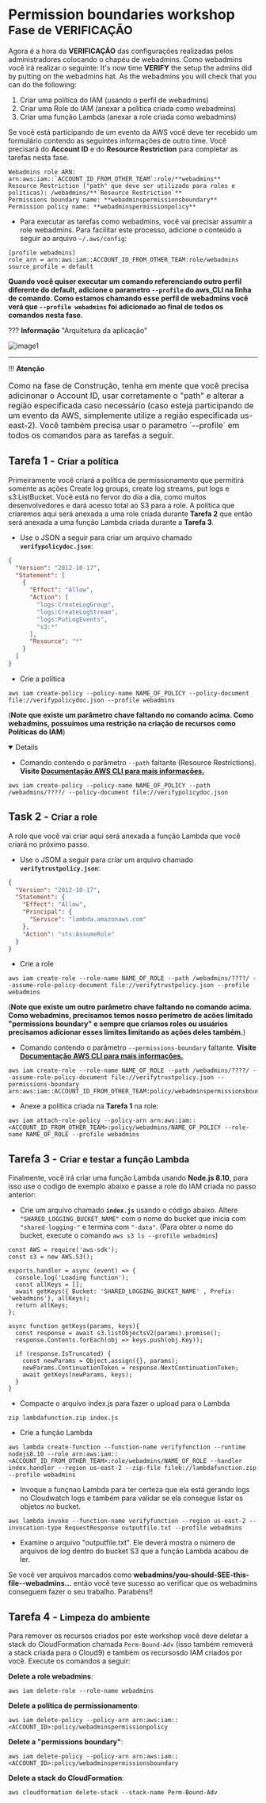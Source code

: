 # Permission boundaries workshop <small>Fase de VERIFICAÇÃO</small>

Agora é a hora da **VERIFICAÇÃO** das configurações realizadas pelos administradores colocando o chapéu de webadmins. Como webadmins você irá realizar o seguinte:
It's now time **VERIFY** the setup the admins did by putting on the webadmins hat. As the webadmins you will check that you can do the following: 

1. Criar uma política do IAM (usando o perfil de webadmins)
2. Criar uma Role do IAM (anexar a política criada como webadmins)
3. Criar uma função Lambda (anexar a role criada como webadmins)

Se você está participando de um evento da AWS você deve ter recebido um formulário contendo as seguintes informações de outro time. Você precisará do **Account ID** e do **Resource Restriction** para completar as tarefas nesta fase.

```
Webadmins role ARN:	arn:aws:iam::`ACCOUNT_ID_FROM_OTHER_TEAM`:role/**webadmins**
Resource Restriction ("path" que deve ser utilizado para roles e políticas): /webadmins/**`Resource Restriction`**
Permissions boundary name: **webadminspermissionsboundary**
Permission policy name: **webadminspermissionpolicy**
```

* Para executar as tarefas como webadmins, você vai precisar assumir a role webadmins. Para facilitar este processo, adicione o conteúdo a seguir ao arquivo `~/.aws/config`:

```
[profile webadmins]
role_arn = arn:aws:iam::ACCOUNT_ID_FROM_OTHER_TEAM:role/webadmins
source_profile = default
```

**Quando você quiser executar um comando referenciando outro perfil diferente do default, adicione o parametro `--profile` do aws_CLI na linha de comando. Como estamos chamando esse perfil de webadmins você verá que `--profile webadmins` foi adicionado ao final de todos os comandos nesta fase.**

??? **Informação** "Arquitetura da aplicação"
	
![image1](./images/architecture.png)

---

!!! **Atenção**
<p style="font-size:16px;">
      Como na fase de Construção, tenha em mente que você precisa adicinonar o Account ID, usar corretamente o "path" e alterar a região especificada caso necessário (caso esteja participando de um evento da AWS, simplemente utilize a região especificada us-east-2). Você também precisa usar o parametro `--profile` em todos os comandos para as tarefas a seguir.
</p>

## Tarefa 1 - <small>Criar a política</small>
	
Primeiramente você criará a política de permissionamento que permitirá somente as ações Create log groups, create log streams, put logs e s3:ListBucket. Você está no fervor do dia a dia, como muitos desenvolvedores e dará acesso total ao S3 para a role. A política que criaremos aqui será anexada a uma role criada durante **Tarefa 2** que então será anexada a uma função Lambda criada durante a **Tarefa 3**.

* Use o JSON a seguir para criar um arquivo chamado **`verifypolicydoc.json`**:
```json
{
  "Version": "2012-10-17",
  "Statement": [
    {
      "Effect": "Allow",
      "Action": [
        "logs:CreateLogGroup",
        "logs:CreateLogStream",
        "logs:PutLogEvents",
        "s3:*"
      ],
      "Resource": "*"
    }
  ]
}
```
* Crie a política 
```
aws iam create-policy --policy-name NAME_OF_POLICY --policy-document file://verifypolicydoc.json --profile webadmins
```
(**Note que existe um parâmetro chave faltando no comando acima. Como webadmins, possuímos uma restrição na criação de recursos como Políticas do IAM**)

<details open>
	
* Comando contendo o parâmetro `--path` faltante (Resource Restrictions). **Visite <a href="https://docs.aws.amazon.com/cli/latest/reference/" target="_blank"> Documentação AWS CLI para mais informações. </a>**
```
aws iam create-policy --policy-name NAME_OF_POLICY --path /webadmins/????/ --policy-document file://verifypolicydoc.json
```

</details>

## Task 2 - <small>Criar a role</small>

A role que você vai criar aqui será anexada a função Lambda que você criará no próximo passo.

* Use o JSOM a seguir para criar um arquivo chamado **`verifytrustpolicy.json`**:
```json
{
  "Version": "2012-10-17",
  "Statement": {
    "Effect": "Allow",
    "Principal": {
      "Service": "lambda.amazonaws.com"
    },
    "Action": "sts:AssumeRole"
  }
}
```
* Crie a role
```
aws iam create-role --role-name NAME_OF_ROLE --path /webadmins/????/ --assume-role-policy-document file://verifytrustpolicy.json --profile webadmins
```
(**Note que existe um outro parâmetro chave faltando no comando acima. Como webadmins, precisamos temos nosso perímetro de acões limitado "permissions boundary" e sempre que criamos roles ou usuários precisamos adicionar esses limites limitando as ações deles também.**)
* Comando contendo o parâmetro `--permissions-boundary` faltante. **Visite <a href="https://docs.aws.amazon.com/cli/latest/reference/" target="_blank"> Documentação AWS CLI para mais informações. </a>** 
```
aws iam create-role --role-name NAME_OF_ROLE --path /webadmins/????/ --assume-role-policy-document file://verifytrustpolicy.json --permissions-boundary arn:aws:iam::ACCOUNT_ID_FROM_OTHER_TEAM:policy/webadminspermissionsboundary
```

* Anexe a política criada na **Tarefa 1** na role:
```
aws iam attach-role-policy --policy-arn arn:aws:iam::<ACCOUNT_ID_FROM_OTHER_TEAM>:policy/webadmins/NAME_OF_POLICY --role-name NAME_OF_ROLE --profile webadmins
```

## Tarefa 3 - <small>Criar e testar a função Lambda</small>

Finalmente, você irá criar uma função Lambda usando **Node.js 8.10**, para isso use o codigo de exemplo abaixo e passe a role do IAM criada no passo anterior:

* Crie um arquivo chamado **`index.js`** usando o código abaixo. Altere `"SHARED_LOGGING_BUCKET_NAME"` com o nome do bucket que inicia com `"shared-logging-"` e termina com `"-data"`. (Para obter o nome do bucket, execute o comando `aws s3 ls --profile webadmins`)

``` node
const AWS = require('aws-sdk');
const s3 = new AWS.S3();

exports.handler = async (event) => {
  console.log('Loading function');
  const allKeys = [];
  await getKeys({ Bucket: 'SHARED_LOGGING_BUCKET_NAME' , Prefix: 'webadmins'}, allKeys);
  return allKeys;
};

async function getKeys(params, keys){
  const response = await s3.listObjectsV2(params).promise();
  response.Contents.forEach(obj => keys.push(obj.Key));

  if (response.IsTruncated) {
    const newParams = Object.assign({}, params);
    newParams.ContinuationToken = response.NextContinuationToken;
    await getKeys(newParams, keys); 
  }
}
```
* Compacte o arquivo index.js para fazer o upload para o Lambda
```
zip lambdafunction.zip index.js
```
* Crie a função Lambda
```
aws lambda create-function --function-name verifyfunction --runtime nodejs8.10 --role arn:aws:iam::<ACCOUNT_ID_FROM_OTHER_TEAM>:role/webadmins/NAME_OF_ROLE --handler index.handler --region us-east-2 --zip-file fileb://lambdafunction.zip --profile webadmins
```
* Invoque a funçnao Lambda para ter certeza que ela está gerando logs no Cloudwatch logs e também para validar se ela consegue listar os objetos no bucket.
```
aws lambda invoke --function-name verifyfunction --region us-east-2 --invocation-type RequestResponse outputfile.txt --profile webadmins
```
* Examine o arquivo "outputfile.txt". Ele deverá mostra o número de arquivos de log dentro do bucket S3 que a função Lambda acabou de ler.

Se você ver arquivos marcados como **webadmins/you-should-SEE-this-file--webadmins...** então você teve sucesso ao verificar que os webadmins conseguem fazer o seu trabalho. Parabéns!!

## Tarefa 4 - <small>Limpeza do ambiente</small>

Para remover os recursos criados por este workshop você deve deletar a stack do CloudFormation chamada `Perm-Bound-Adv` (isso também removerá a stack criada para o Cloud9) e também os recursosdo IAM criados por você. Execute os comandos a seguir:

**Delete a role webadmins**:
```
aws iam delete-role --role-name webadmins
```
**Delete a política de permissionamento**:
```
aws iam delete-policy --policy-arn arn:aws:iam::<ACCOUNT_ID>:policy/webadminspermissionpolicy
```
**Delete a "permissions boundary"**:
```
aws iam delete-policy --policy-arn arn:aws:iam::<ACCOUNT_ID>:policy/webadminspermissionsboundary
```
**Delete a stack do CloudFormation**:
```
aws cloudformation delete-stack --stack-name Perm-Bound-Adv
```
